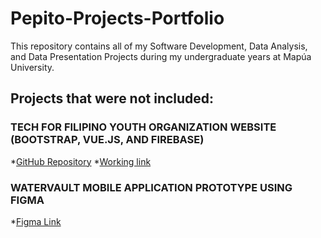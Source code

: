 # Pepito-Projects-Portfolio
 This repository contains all of my Software Development, Data Analysis, and Data Presentation Projects during my undergraduate years at Mapúa University.
## Projects that were not included:
### TECH FOR FILIPINO YOUTH ORGANIZATION WEBSITE (BOOTSTRAP, VUE.JS, AND FIREBASE)
*[GitHub Repository](https://github.com/isdmg/IT135-8L_TFYO)
*[Working link](https://tfyo-12e98.web.app/)

### WATERVAULT MOBILE APPLICATION PROTOTYPE USING FIGMA
*[Figma Link](https://www.figma.com/proto/ny6HpmXt1tDVf5z4tvdRzs/Water-Vault-Prototype?type=design&node-id=89-15&t=K0SPskajq6zhGjBE-1&scaling=scale-down&page-id=0%3A1&starting-point-node-id=65%3A12&show-proto-sidebar=1&mode=design)
